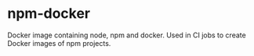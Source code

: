 # npm-docker

Docker image containing node, npm and docker. Used in CI jobs to create Docker images of npm projects.
